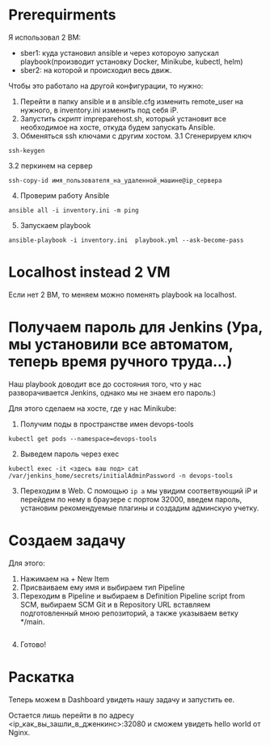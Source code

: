 # Prerequirments
Я использовал 2 ВМ:
- sber1: куда установил ansible и через котороую запускал playbook(производит установку Docker, Minikube, kubectl, helm)
- sber2: на которой и происходил весь движ.

Чтобы это работало на другой конфигурации, то нужно:
1. Перейти в папку ansible и в ansible.cfg изменить remote_user на нужного, в inventory.ini изменить под себя iP.
2. Запустить скрипт impreparehost.sh, который установит все необходимое на хосте, откуда будем запускать Ansible.
3. Обменяться ssh ключами с другим хостом.
3.1 Сгенерируем ключ
```
ssh-keygen
```
3.2 перкинем на сервер
```
ssh-copy-id имя_пользователя_на_удаленной_машине@ip_сервера
```
4. Проверим работу Ansible
```
ansible all -i inventory.ini -m ping
```
5. Запускаем playbook
```
ansible-playbook -i inventory.ini  playbook.yml --ask-become-pass
```

# Localhost instead 2 VM
Если нет 2 ВМ, то меняем можно поменять playbook на localhost. 

# Получаем пароль для Jenkins (Ура, мы установили все автоматом, теперь время ручного труда...)
Наш playbook доводит все до состояния того, что у нас разворачивается Jenkins, однако мы не знаем его пароль:)

Для этого сделаем на хосте, где у нас Minikube:
1. Получим поды в пространстве имен devops-tools
```
kubectl get pods --namespace=devops-tools
```
2. Выведем пароль через exec
```
kubectl exec -it <здесь ваш под> cat /var/jenkins_home/secrets/initialAdminPassword -n devops-tools
```
3. Переходим в Web. С помощью ```ip a``` мы увидим соответвующий iP и перейдем по нему в браузере с портом 32000, введем пароль, установим рекомендуемые плагины и создадим админскую учетку.

# Создаем задачу
Для этого:
1. Нажимаем на + New Item
2. Присваиваем ему имя и выбираем тип Pipeline
3. Переходим в Pipeline и выбираем в Definition Pipeline script from SCM, выбираем SCM Git и в Repository URL вставляем подготовленный мною репозиторий, а также указываем ветку */main.
```

```
4.  Готово!

# Раскатка
Теперь можем в Dashboard увидеть нашу задачу и запустить ее.

Остается лишь перейти в по адресу <ip_как_вы_зашли_в_дженкинс>:32080 и сможем увидеть hello world от Nginx.




